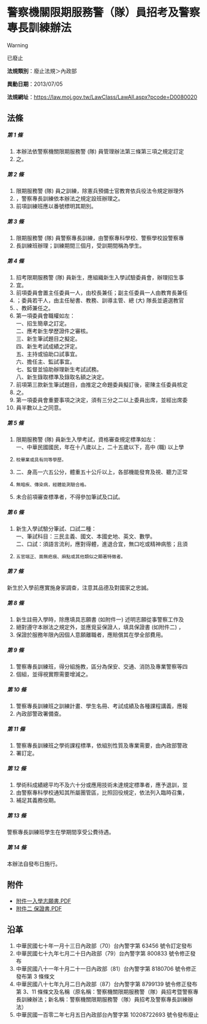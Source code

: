 # 警察機關限期服務警（隊）員招考及警察專長訓練辦法
> [!WARNING]
> 已廢止

**法規類別**：廢止法規＞內政部

**異動日期**：2013/07/05  

**法規網址**：https://law.moj.gov.tw/LawClass/LawAll.aspx?pcode=D0080020



## 法條
##### 第 1 條
1. 本辦法依警察機關限期服務警 (隊) 員管理辦法第三條第三項之規定訂定
1. 之。

##### 第 2 條
1. 限期服務警 (隊) 員之訓練，除憲兵預備士官教育依兵役法令規定辦理外
1. ，警察專長訓練依本辦法之規定設班辦理之。
1. 前項訓練班應以番號標明其期別。

##### 第 3 條
1. 限期服務警 (隊) 員警察專長訓練，由警察專科學校、警察學校設警察專
1. 長訓練班辦理；訓練期間三個月，受訓期間稱為學生。

##### 第 4 條
1. 招考限期服務警 (隊) 員新生，應組織新生入學試驗委員會，辦理招生事
1. 宜。
1. 前項委員會置主任委員一人，由校長兼任；副主任委員一人由教育長兼任
1. ；委員若干人，由主任秘書、教務、訓導主管、總 (大) 隊長並遴選教官
1. 、教師兼任之。
1. 第一項委員會職權如左：  
一、招生簡章之訂定。  
二、應考新生學歷證件之審核。  
三、新生筆試題目之擬定。  
四、新生考試成績之評定。  
五、主持或協助口試事宜。  
六、擔任主、監試事宜。  
七、監督並協助辦理新生考試試務。  
八、新生錄取標準及錄取名額之決定。
1. 前項第三款新生筆試題目，由推定之命題委員擬訂後，密陳主任委員核定
1. 之。
1. 第一項委員會重要事項之決定，須有三分之二以上委員出席，並經出席委
1. 員半數以上之同意。

##### 第 5 條
1. 限期服務警 (隊) 員新生入學考試，資格審查規定標準如左：  
一、中華民國國民，年在十八歲以上，二十五歲以下，高中 (職) 以上學
1.     校畢業或具有同等學歷。
1. 二、身高一六五公分，體重五十公斤以上，各部機能發育及視、聽力正常
1.     無暗疾、傳染病，經體能測驗合格。
1. 未合前項審查標準者，不得參加筆試及口試。

##### 第 6 條
1. 新生入學試驗分筆試、口試二種：  
一、筆試科目：三民主義、國文、本國史地、英文、數學。  
二、口試：須語言流利，應對得體，進退合宜，無口吃或精神病態；且須
1.     五官端正、面無疤痕、麻點或其他類似之顯著特徵者。

##### 第 7 條
新生於入學前應實施身家調查，注意其品德及對國家之忠誠。

##### 第 8 條
1. 新生註冊入學時，除應填具志願書 (如附件一) 述明志願從事警察工作及
1. 絕對遵守本辦法之規定外，並應覓妥保證人，填具保證書 (如附件二) ，
1. 保證於服務年限內因個人意願離職者，應賠償其在學全部費用。

##### 第 9 條
1. 警察專長訓練班，得分組施教，區分為保安、交通、消防及專業警察等四
1. 個組，並得視實際需要增減之。

##### 第 10 條
1. 警察專長訓練班之訓練計畫、學生名冊、考試成績及各種課程講義，應報
1. 內政部警政署備查。

##### 第 11 條
1. 警察專長訓練班之學術課程標準，依組別性質及專業需要，由內政部警政
1. 署訂定。

##### 第 12 條
1. 學術科成績總平均不及六十分或應用技術未達規定標準者，應予退訓，並
1. 由警察專科學校通知其所屬團管區，比照回役規定，依法列入臨時召集，
1. 補足其義務役期。

##### 第 13 條
警察專長訓練班學生在學期間享受公費待遇。

##### 第 14 條
本辦法自發布日施行。
## 附件
* [附件一入學志願書.PDF](https://law.moj.gov.tw/LawClass/LawGetFile.ashx?FileId=0000126755)
* [附件二 保證書.PDF](https://law.moj.gov.tw/LawClass/LawGetFile.ashx?FileId=0000126756)
## 沿革
1. 中華民國七十年一月十三日內政部（70）台內警字第 63456  號令訂定發布
1. 中華民國七十九年七月二十日內政部（79）台內警字第 800833 號令修正發布
1. 中華民國八十一年十月二十一日內政部（81）台內警字第 8180706  號令修正發布第 3  條條文
1. 中華民國八十七年九月二日內政部（87）台內警字第 8799139  號令修正發布第 3、11  條條文及名稱（原名稱：警察機關限期服務警（隊）員招考暨警察專長訓練辦法；新名稱：警察機關限期服務警（隊）員招考及警察專長訓練辦法）
1. 中華民國一百零二年七月五日內政部台內警字第 10208722693  號令發布廢止
